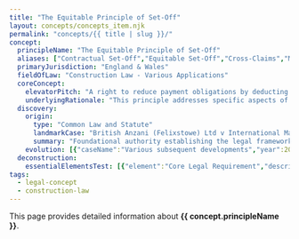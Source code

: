 ```yaml
---
title: "The Equitable Principle of Set-Off"
layout: concepts/concepts_item.njk
permalink: "concepts/{{ title | slug }}/"
concept:
  principleName: "The Equitable Principle of Set-Off"
  aliases: ["Contractual Set-Off","Equitable Set-Off","Cross-Claims","Mutual Debts"]
  primaryJurisdiction: "England & Wales"
  fieldOfLaw: "Construction Law - Various Applications"
  coreConcept:
    elevatorPitch: "A right to reduce payment obligations by deducting cross-claims arising from the same contract or closely connected transactions."
    underlyingRationale: "This principle addresses specific aspects of construction law relationships and liabilities, providing structured legal framework for the equitable principle of set-off issues."
  discovery:
    origin:
      type: "Common Law and Statute"
      landmarkCase: "British Anzani (Felixstowe) Ltd v International Marine Management (UK) Ltd [1980] QB 137"
      summary: "Foundational authority establishing the legal framework for the equitable principle of set-off in construction and commercial law contexts."
    evolution: [{"caseName":"Various subsequent developments","year":2000,"contribution":"Continued judicial and legislative refinement of the principle's application and scope in modern construction law."}]
  deconstruction:
    essentialElementsTest: [{"element":"Core Legal Requirement","description":"The fundamental requirement that must be established to successfully apply the equitable principle of set-off in construction law contexts."},{"element":"Factual Foundation","description":"The specific factual circumstances that must exist to trigger application of this legal principle."},{"element":"Legal Consequence Test","description":"The test for determining when the principle's legal consequences should apply to the particular circumstances."}]
tags: 
  - legal-concept
  - construction-law
---
```


This page provides detailed information about **{{ concept.principleName }}**.
